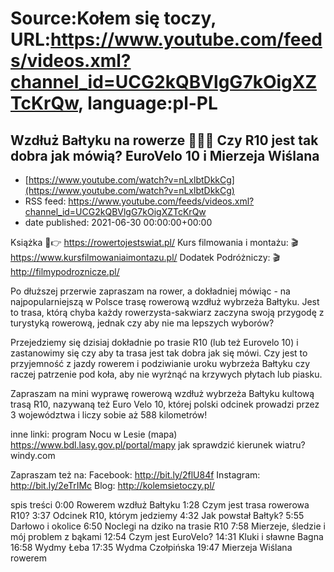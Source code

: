# Source:Kołem się toczy, URL:https://www.youtube.com/feeds/videos.xml?channel_id=UCG2kQBVlgG7kOigXZTcKrQw, language:pl-PL

## Wzdłuż Bałtyku na rowerze 🚴‍♂️💨 Czy R10 jest tak dobra jak mówią? EuroVelo 10 i Mierzeja Wiślana
 - [https://www.youtube.com/watch?v=nLxlbtDkkCg](https://www.youtube.com/watch?v=nLxlbtDkkCg)
 - RSS feed: https://www.youtube.com/feeds/videos.xml?channel_id=UCG2kQBVlgG7kOigXZTcKrQw
 - date published: 2021-06-30 00:00:00+00:00

Książka 📙👉 https://rowertojestswiat.pl/
Kurs filmowania i montażu:
🎬 https://www.kursfilmowaniaimontazu.pl/
Dodatek Podróżniczy:
🎬 http://filmypodroznicze.pl/

Po dłuższej przerwie zapraszam na rower, a dokładniej mówiąc - na najpopularniejszą w Polsce trasę rowerową wzdłuż wybrzeża Bałtyku. Jest to trasa, którą chyba każdy rowerzysta-sakwiarz zaczyna swoją przygodę z turystyką rowerową, jednak czy aby nie ma lepszych wyborów? 

Przejedziemy się dzisiaj dokładnie po trasie R10 (lub też Eurovelo 10) i zastanowimy się czy aby ta trasa jest tak dobra jak się mówi. Czy jest to przyjemność z jazdy rowerem i podziwianie uroku wybrzeża Bałtyku czy raczej patrzenie pod koła, aby nie wyrżnąć na krzywych płytach lub piasku.

Zapraszam na mini wyprawę rowerową wzdłuż wybrzeża Bałtyku kultową trasą R10, nazywaną też Euro Velo 10, której polski odcinek prowadzi przez 3 województwa i liczy sobie aż 588 kilometrów!

inne linki:
program Nocu w Lesie (mapa) https://www.bdl.lasy.gov.pl/portal/mapy
jak sprawdzić kierunek wiatru? windy.com

Zapraszam też na:
Facebook: http://bit.ly/2flU84f
Instagram: http://bit.ly/2eTrIMc
Blog: http://kolemsietoczy.pl/

spis treści
0:00 Rowerem wzdłuż Bałtyku
1:28 Czym jest trasa rowerowa R10?
3:37 Odcinek R10, którym jedziemy
4:32 Jak powstał Bałtyk?
5:55 Darłowo i okolice
6:50 Noclegi na dziko na trasie R10
7:58 Mierzeje, śledzie i mój problem z bąkami
12:54 Czym jest EuroVelo?
14:31 Kluki i sławne Bagna
16:58 Wydmy Łeba
17:35 Wydma Czołpińska
19:47 Mierzeja Wiślana rowerem

